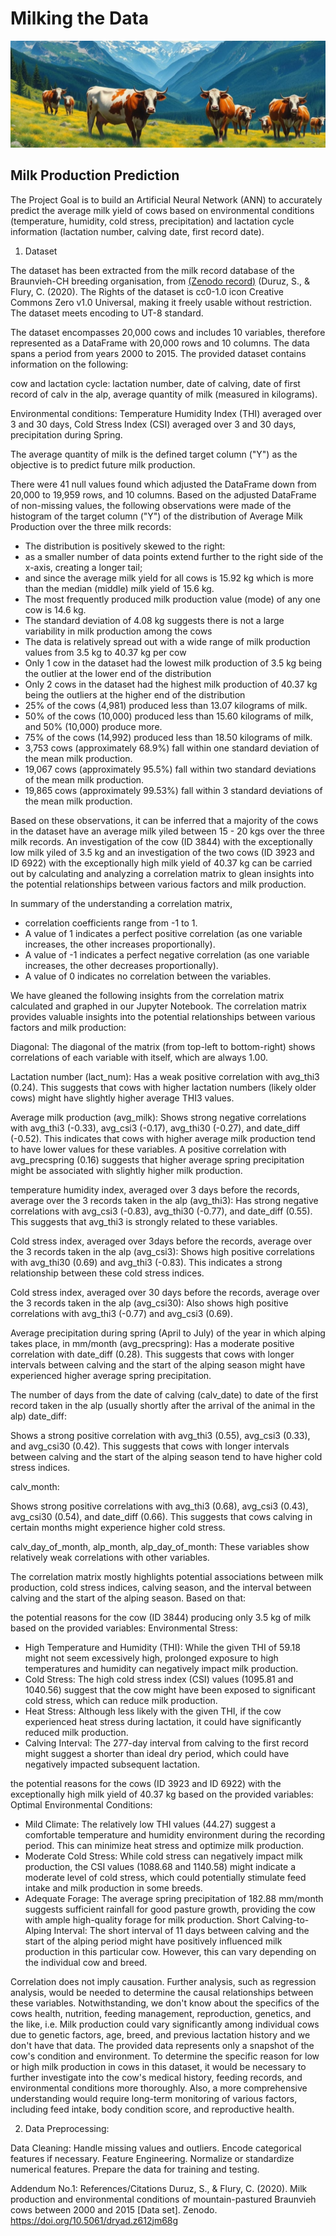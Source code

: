 # Milking the Data
![alt text](Resources/banner_image.jpg)

## Milk Production Prediction 
The Project Goal is to build an Artificial Neural Network (ANN) to accurately predict the average milk yield of cows based on environmental conditions (temperature, humidity, cold stress, precipitation) and lactation cycle information (lactation number, calving date, first record date). 

1. Dataset

The dataset has been extracted from the milk record database of the Braunvieh-CH breeding organisation, from [(Zenodo record)](https://zenodo.org/records/3962046) (Duruz, S., & Flury, C. (2020). The Rights of the dataset is cc0-1.0 icon Creative Commons Zero v1.0 Universal, making it freely usable without restriction. The dataset meets encoding to UT-8 standard. 

The dataset encompasses 20,000 cows and includes 10 variables, therefore represented as a DataFrame with 20,000 rows and 10 columns. The data spans a period from years 2000 to 2015. The provided dataset contains information on the following: 

cow and lactation cycle: lactation number, date of calving, date of first record of calv in the alp, average quantity of milk (measured in kilograms).

Environmental conditions: Temperature Humidity Index (THI) averaged over 3 and 30 days, Cold Stress Index (CSI) averaged over 3 and 30 days, precipitation during Spring.

The average quantity of milk is the defined target column ("Y") as the objective is to predict future milk production.

There were 41 null values found which adjusted the DataFrame down from 20,000 to 19,959 rows, and 10 columns. Based on the adjusted DataFrame of non-missing values, the following observations were made of the histogram of the target column ("Y") of the distribution of Average Milk Production over the three milk records:
 - The distribution is positively skewed to the right:
 - as a smaller number of data points extend further to the right side of the x-axis, creating a longer tail; 
 - and since the average milk yield for all cows is 15.92 kg which is more than the median (middle) milk yield of 15.6 kg. 
 - The most frequently produced milk production value (mode) of any one cow is 14.6 kg.
 - The standard deviation of 4.08 kg suggests there is not a large variability in milk production among the cows
 - The data is relatively spread out with a wide range of milk production values from 3.5 kg to 40.37 kg per cow
 - Only 1 cow in the dataset had the lowest milk production of 3.5 kg being the outlier at the lower end of the distribution 
 - Only 2 cows in the dataset had the highest milk production of 40.37 kg being the outliers at the higher end of the distribution
 - 25% of the cows (4,981) produced less than 13.07 kilograms of milk.  
 - 50% of the cows (10,000) produced less than 15.60 kilograms of milk, and 50% (10,000) produce more.
 - 75% of the cows (14,992) produced less than 18.50 kilograms of milk.
 - 3,753 cows (approximately 68.9%) fall within one standard deviation of the mean milk production.
 - 19,067 cows (approximately 95.5%) fall within two standard deviations of the mean milk production.
 - 19,865 cows (approximately 99.53%) fall within 3 standard deviations of the mean milk production.

Based on these observations, it can be inferred that a majority of the cows in the dataset have an average milk yiled between 15 - 20 kgs over the three milk records. An investigation of the cow (ID 3844) with the exceptionally low milk yiled of 3.5 kg and an investigation of the two cows (ID 3923 and ID 6922) with the exceptionally high milk yield of 40.37 kg can be carried out by calculating and analyzing a correlation matrix to glean insights into the potential relationships between various factors and milk production. 

In summary of the understanding a correlation matrix, 
- correlation coefficients range from -1 to 1.
- A value of 1 indicates a perfect positive correlation (as one variable increases, the other increases proportionally).
- A value of -1 indicates a perfect negative correlation (as one variable increases, the other decreases proportionally).
- A value of 0 indicates no correlation between the variables.

We have gleaned the following insights from the correlation matrix calculated and graphed in our Jupyter Notebook. The correlation matrix provides valuable insights into the potential relationships between various factors and milk production:  

Diagonal: The diagonal of the matrix (from top-left to bottom-right) shows correlations of each variable with itself, which are always 1.00.

Lactation number (lact_num):
Has a weak positive correlation with avg_thi3 (0.24). This suggests that cows with higher lactation numbers (likely older cows) might have slightly higher average THI3 values.

Average milk production (avg_milk):
Shows strong negative correlations with avg_thi3 (-0.33), avg_csi3 (-0.17), avg_thi30 (-0.27), and date_diff (-0.52). This indicates that cows with higher average milk production tend to have lower values for these variables.
A positive correlation with avg_precspring (0.16) suggests that higher average spring precipitation might be associated with slightly higher milk production.

temperature humidity index, averaged over 3 days before the records, average over the 3 records taken in the alp (avg_thi3):
Has strong negative correlations with avg_csi3 (-0.83), avg_thi30 (-0.77), and date_diff (0.55). This suggests that avg_thi3 is strongly related to these variables.

Cold stress index, averaged over 3days before the records, average over the 3 records taken in the alp (avg_csi3):
Shows high positive correlations with avg_thi30 (0.69) and avg_thi3 (-0.83). This indicates a strong relationship between these cold stress indices.

Cold stress index, averaged over 30 days before the records, average over the 3 records taken in the alp (avg_csi30):
Also shows high positive correlations with avg_thi3 (-0.77) and avg_csi3 (0.69).

Average precipitation during spring (April to July) of the year in which alping takes place, in mm/month (avg_precspring):
Has a moderate positive correlation with date_diff (0.28). This suggests that cows with longer intervals between calving and the start of the alping season might have experienced higher average spring precipitation.

The number of days from the date of calving (calv_date) to date of the first record taken in the alp (usually shortly after the arrival of the animal in the alp) date_diff:

Shows a strong positive correlation with avg_thi3 (0.55), avg_csi3 (0.33), and avg_csi30 (0.42). This suggests that cows with longer intervals between calving and the start of the alping season tend to have higher cold stress indices.

calv_month:

Shows strong positive correlations with avg_thi3 (0.68), avg_csi3 (0.43), avg_csi30 (0.54), and date_diff (0.66). This suggests that cows calving in certain months might experience higher cold stress.

calv_day_of_month, alp_month, alp_day_of_month: These variables show relatively weak correlations with other variables.


The correlation matrix mostly highlights potential associations between milk production, cold stress indices, calving season, and the interval between calving and the start of the alping season. Based on that:

the potential reasons for the cow (ID 3844) producing only 3.5 kg of milk based on the provided variables:
Environmental Stress: 
- High Temperature and Humidity (THI): While the given THI of 59.18 might not seem excessively high, prolonged exposure to high temperatures and humidity can negatively impact milk production.
- Cold Stress: The high cold stress index (CSI) values (1095.81 and 1040.56) suggest that the cow might have been exposed to significant cold stress, which can reduce milk production.
- Heat Stress: Although less likely with the given THI, if the cow experienced heat stress during lactation, it could have significantly reduced milk production.
- Calving Interval:
The 277-day interval from calving to the first record might suggest a shorter than ideal dry period, which could have negatively impacted subsequent lactation.

the potential reasons for the cows (ID 3923 and ID 6922) with the exceptionally high milk yield of 40.37 kg based on the provided variables:
Optimal Environmental Conditions:
- Mild Climate: The relatively low THI values (44.27) suggest a comfortable temperature and humidity environment during the recording period. This can minimize heat stress and optimize milk production.
- Moderate Cold Stress: While cold stress can negatively impact milk production, the CSI values (1088.68 and 1140.58) might indicate a moderate level of cold stress, which could potentially stimulate feed intake and milk production in some breeds.
- Adequate Forage: The average spring precipitation of 182.88 mm/month suggests sufficient rainfall for good pasture growth, providing the cow with ample high-quality forage for milk production. 
Short Calving-to-Alping Interval:
The short interval of 11 days between calving and the start of the alping period might have positively influenced milk production in this particular cow. However, this can vary depending on the individual cow and breed.

Correlation does not imply causation. Further analysis, such as regression analysis, would be needed to determine the causal relationships between these variables. Notwithstanding, we don't know about the specifics of the cows health, nutrition, feeding management, reproduction, genetics, and the like, i.e. Milk production could vary significantly among individual cows due to genetic factors, age, breed, and previous lactation history and we don't have that data. The provided data represents only a snapshot of the cow's condition and environment.  To determine the specific reason for low or high milk production in cows in this dataset, it would be necessary to further investigate into the cow's medical history, feeding records, and environmental conditions more thoroughly. Also, a more comprehensive understanding would require long-term monitoring of various factors, including feed intake, body condition score, and reproductive health.

2. Data Preprocessing:

Data Cleaning:
Handle missing values and outliers.
Encode categorical features if necessary.
Feature Engineering.
Normalize or standardize numerical features.
Prepare the data for training and testing.



Addendum No.1: References/Citations
Duruz, S., & Flury, C. (2020). Milk production and environmental conditions of mountain-pastured Braunvieh cows between 2000 and 2015 [Data set]. Zenodo. https://doi.org/10.5061/dryad.z612jm68g
 


